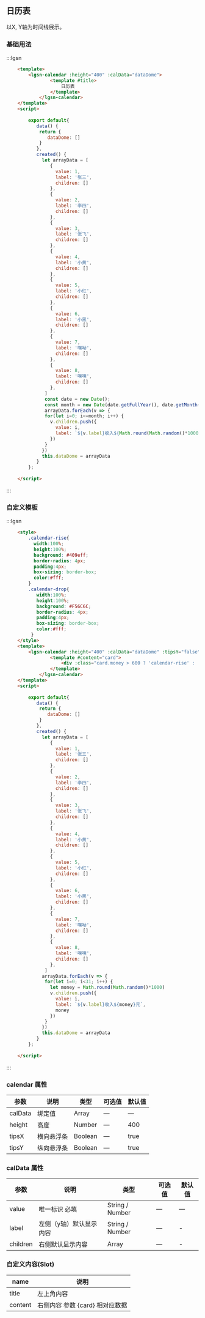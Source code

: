 ## 日历表
以X, Y轴为时间线展示。

### 基础用法

:::lgsn
```html
    <template>
        <lgsn-calendar :height="400" :calData="dataDome">
                <template #title>
                    日历表
                </template>
            </lgsn-calendar>
    </template>
    <script>
        
        export default{
           data() {
            return {
               dataDome: []
            }
           },
           created() {
             let arrayData = [
                {
                  value: 1,
                  label: '张三',
                  children: []
                },
                {
                  value: 2,
                  label: '李四',
                  children: []
                },
                {
                  value: 3,
                  label: '张飞',
                  children: []
                },
                {
                  value: 4,
                  label: '小黄',
                  children: []
                },
                {
                  value: 5,
                  label: '小红',
                  children: []
                },
                {
                  value: 6,
                  label: '小黑',
                  children: []
                },
                {
                  value: 7,
                  label: '嘿呦',
                  children: []
                },
                {
                  value: 8,
                  label: '嘿嘿',
                  children: []
                },
              ]
              const date = new Date();
              const month = new Date(date.getFullYear(), date.getMonth() + 1, 0).getDate()
              arrayData.forEach(v => {
              for(let i=0; i<=month; i++) {
                v.children.push({
                  value: i,
                  label: `${v.label}收入${Math.round(Math.random()*1000)}元`
                })
              }
             })
             this.dataDome = arrayData
           }
        };
        
    </script>
```
:::

### 自定义模板

:::lgsn 
```html
    <style>
        .calendar-rise{
          width:100%;
          height:100%;
          background: #409eff;
          border-radius: 4px;
          padding:4px;
          box-sizing: border-box;
          color:#fff;
        }
        .calendar-drop{
           width:100%;
           height:100%;
           background: #F56C6C;
           border-radius: 4px;
           padding:4px;
           box-sizing: border-box;
           color:#fff;
         }
    </style>
    <template>
        <lgsn-calendar :height="400" :calData="dataDome" :tipsY="false">
                <template #content="card">
                    <div :class="card.money > 600 ? 'calendar-rise' : 'calendar-drop'">{{card.label}}</div>
                </template>
            </lgsn-calendar>
    </template>
    <script>
        
        export default{
           data() {
            return {
               dataDome: []
            }
           },
           created() {
             let arrayData = [
                {
                  value: 1,
                  label: '张三',
                  children: []
                },
                {
                  value: 2,
                  label: '李四',
                  children: []
                },
                {
                  value: 3,
                  label: '张飞',
                  children: []
                },
                {
                  value: 4,
                  label: '小黄',
                  children: []
                },
                {
                  value: 5,
                  label: '小红',
                  children: []
                },
                {
                  value: 6,
                  label: '小黑',
                  children: []
                },
                {
                  value: 7,
                  label: '嘿呦',
                  children: []
                },
                {
                  value: 8,
                  label: '嘿嘿',
                  children: []
                },
              ]
             arrayData.forEach(v => {
              for(let i=0; i<31; i++) {
                let money = Math.round(Math.random()*1000)
                v.children.push({
                  value: i,
                  label: `${v.label}收入${money}元`,
                  money
                })
              }
             })
             this.dataDome = arrayData
           }
        };
        
    </script>
```
:::

### calendar 属性
| 参数      | 说明          | 类型      | 可选值                           | 默认值  |
|---------- |-------------- |---------- |--------------------------------  |-------- |
| calData | 绑定值 | Array | — | — |
| height | 高度 | Number | — | 400 |
| tipsX | 横向悬浮条 | Boolean | — | true |
| tipsY | 纵向悬浮条 | Boolean | — | true |

### calData 属性
| 参数      | 说明          | 类型      | 可选值                           | 默认值  |
|---------- |-------------- |---------- |--------------------------------  |-------- |
| value | 唯一标识 必填 | String / Number | — | — |
| label | 左侧（y轴）默认显示内容 | String / Number | — | - |
| children | 右侧默认显示内容 | Array | — | - |

### 自定义内容(Slot)
| name | 说明 |
|------|--------|
| title | 左上角内容 |
| content | 右侧内容 参数 {card} 相对应数据  |

